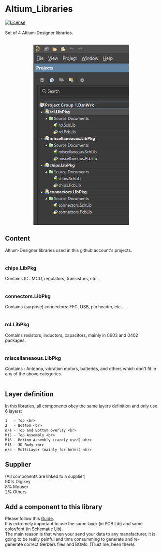 # Altium_Libraries
[![License](https://img.shields.io/badge/license-MIT-blue.svg)](https://opensource.org/licenses/MIT)
<br><br>
Set of 4 Altium-Designer libraries.
<br><br>
<p align="center"><img  src="Support/Assets_readme/file_explorer.png"></p>

## Content
Altium-Designer libraries used in this github account's projects.
<br> <br>

### chips.LibPkg
Contains IC : MCU, regulators, transistors, etc..
<br> <br>

### connectors.LibPkg
Contains (surprise) connectors: FFC, USB, pin header, etc...
<br> <br>

### rcl.LibPkg
Contains resistors, inductors, capacitors, mainly in 0603 and 0402 packages.
<br> <br>

### miscellaneaous.LibPkg
Contains : Antenna, vibration motors, batteries, and others which don't fit in any of the above categories.
<br> <br>

## Layer definition
In this libraries, all components obey the same layers definition and only use 6 layers:<br>
```
1   - Top <br>
2   - Bottom <br>
n/a - Top and Bottom overlay <br>
M15 - Top Assembly <br>
M16 - Bottom Assembly (rarely used) <br>
M13 - 3D Body <br>
n/a - MultiLayer (mainly for holes) <br>
```

## Supplier 
(All components are linked to a supplier)<br>
90% Digikey<br>
8% Mouser<br>
2% Others

## Add a component to this library
Please follow this <a href="https://github.com/pseudoincorrect/Altium_Libraries/Support/Adding_Part_Guide.txt">Guide</a>.
<br>
It is extremely important to use the same layer (in PCB Lib) and same color/font (in Schematic Lib).
<br>
The main reason is that when your send your data to any manafacturer, it is going to be really painful and time consumming to generate and re-generate correct Gerbers files and BOMs. (Trust me, been there).